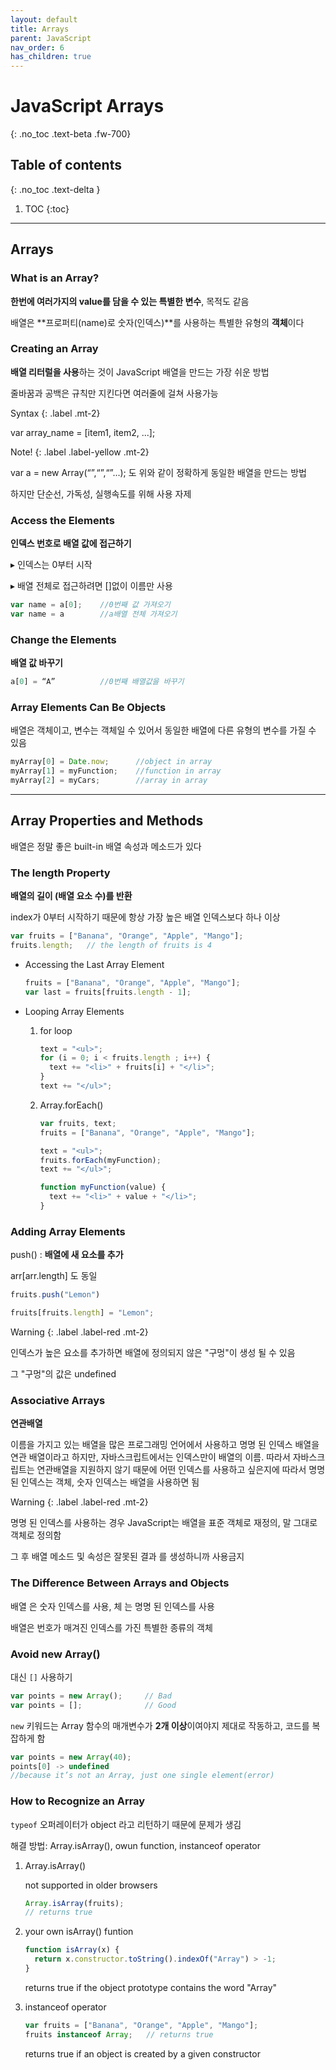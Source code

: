 ```yaml
---
layout: default
title: Arrays
parent: JavaScript
nav_order: 6
has_children: true
---
```


# JavaScript Arrays
{: .no_toc .text-beta .fw-700}

## Table of contents
{: .no_toc .text-delta }

1. TOC
{:toc}

---

## Arrays

### What is an Array?

**한번에 여러가지의 value를 담을 수 있는 특별한 변수**, 목적도 같음

배열은 **프로퍼티(name)로 숫자(인덱스)**를 사용하는 특별한 유형의 **객체**이다

### Creating an Array

**배열 리터럴을 사용**하는 것이 JavaScript 배열을 만드는 가장 쉬운 방법

줄바꿈과 공백은 규칙만 지킨다면 여러줄에 걸쳐 사용가능

Syntax
{: .label .mt-2}
<div class="code-example" markdown="1">
var array_name = [item1, item2, ...];
</div>

Note!
{: .label .label-yellow .mt-2}
<div class="code-example" markdown="1">
var a = new Array(“”,“”,“”...); 도 위와 같이 정확하게 동일한 배열을 만드는 방법

하지만 단순선, 가독성, 실행속도를 위해 사용 자제
</div>

### Access the Elements

**인덱스 번호로 배열 값에 접근하기**

&#9656; 인덱스는 0부터 시작

&#9656; 배열 전체로 접근하려면 []없이 이름만 사용

```js
var name = a[0];    //0번째 값 가져오기
var name = a        //a배열 전체 가져오기
```

### Change the Elements

**배열 값 바꾸기**

```js
a[0] = “A”          //0번째 배열값을 바꾸기
```

### Array Elements Can Be Objects

배열은 객체이고, 변수는 객체일 수 있어서 동일한 배열에 다른 유형의 변수를 가질 수 있음

```js
myArray[0] = Date.now;      //object in array
myArray[1] = myFunction;    //function in array
myArray[2] = myCars;        //array in array
```

---

## Array Properties and Methods

배열은 정말 좋은 built-in 배열 속성과 메소드가 있다

### The length Property

**배열의 길이 (배열 요소 수)를 반환**

index가 0부터 시작하기 때문에 항상 가장 높은 배열 인덱스보다 하나 이상

```js
var fruits = ["Banana", "Orange", "Apple", "Mango"];
fruits.length;   // the length of fruits is 4
```

* Accessing the Last Array Element

    ```js
    fruits = ["Banana", "Orange", "Apple", "Mango"];
    var last = fruits[fruits.length - 1];
    ```
    
* Looping Array Elements

    1. for loop

        ```js
        text = "<ul>";
        for (i = 0; i < fruits.length ; i++) {
          text += "<li>" + fruits[i] + "</li>";
        }
        text += "</ul>";
        ```

    2. Array.forEach()

        ```js
        var fruits, text;
        fruits = ["Banana", "Orange", "Apple", "Mango"];

        text = "<ul>";
        fruits.forEach(myFunction);
        text += "</ul>";

        function myFunction(value) {
          text += "<li>" + value + "</li>";
        }
        ```

### Adding Array Elements

push() : **배열에 새 요소를 추가**

arr[arr.length] 도 동일

```js
fruits.push("Lemon")

fruits[fruits.length] = "Lemon";
```

Warning
{: .label .label-red .mt-2}
<div class="code-example" markdown="1">
인덱스가 높은 요소를 추가하면 배열에 정의되지 않은 "구멍"이 생성 될 수 있음

그 "구멍"의 값은 undefined
</div>

### Associative Arrays

**연관배열**

이름을 가지고 있는 배열을 많은 프로그래밍 언어에서 사용하고 명명 된 인덱스 배열을 연관 배열이라고 하지만, 자바스크립트에서는 인덱스만이 배열의 이름. 따라서 자바스크립트는 연관배열을 지원하지 않기 때문에 어떤 인덱스를 사용하고 싶은지에 따라서 명명된 인덱스는 객체, 숫자 인덱스는 배열을 사용하면 됨

Warning
{: .label .label-red .mt-2}
<div class="code-example" markdown="1">
명명 된 인덱스를 사용하는 경우 JavaScript는 배열을 표준 객체로 재정의, 말 그대로 객체로 정의함

그 후 배열 메소드 및 속성은 잘못된 결과 를 생성하니까 사용금지
</div>

### The Difference Between Arrays and Objects

배열 은 숫자 인덱스를 사용, 체 는 명명 된 인덱스를 사용

배열은 번호가 매겨진 인덱스를 가진 특별한 종류의 객체

### Avoid new Array()

대신 `[]` 사용하기

```js
var points = new Array();     // Bad
var points = [];              // Good 
```

`new` 키워드는 Array 함수의 매개변수가 **2개 이상**이여야지 제대로 작동하고, 코드를 복잡하게 함

```js
var points = new Array(40);  
points[0] -> undefined	
//because it’s not an Array, just one single element(error)
```

### How to Recognize an Array

`typeof` 오퍼레이터가 object 라고 리턴하기 때문에 문제가 생김

해결 방법: Array.isArray(), owun function, instanceof operator

1. Array.isArray()
    
    not supported in older browsers
    
    ```js
    Array.isArray(fruits);   
    // returns true
    ```

2. your own isArray() funtion
    
    ```js
	function isArray(x) {
	  return x.constructor.toString().indexOf("Array") > -1;
	}
    ```
    
    returns true if the object prototype contains the word "Array"
    
3. instanceof operator 
    
    ```js
    var fruits = ["Banana", "Orange", "Apple", "Mango"];
	fruits instanceof Array;   // returns true
    ```
    
    returns true if an object is created by a given constructor

